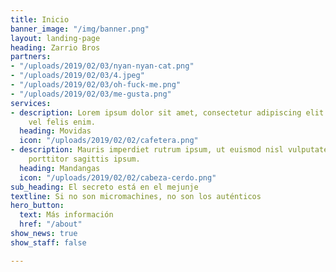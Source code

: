 ```yaml
---
title: Inicio
banner_image: "/img/banner.png"
layout: landing-page
heading: Zarrio Bros
partners:
- "/uploads/2019/02/03/nyan-nyan-cat.png"
- "/uploads/2019/02/03/4.jpeg"
- "/uploads/2019/02/03/oh-fuck-me.png"
- "/uploads/2019/02/03/me-gusta.png"
services:
- description: Lorem ipsum dolor sit amet, consectetur adipiscing elit. Phasellus
    vel felis enim.
  heading: Movidas
  icon: "/uploads/2019/02/02/cafetera.png"
- description: Mauris imperdiet rutrum ipsum, ut euismod nisl vulputate sed. Curabitur
    porttitor sagittis ipsum.
  heading: Mandangas
  icon: "/uploads/2019/02/02/cabeza-cerdo.png"
sub_heading: El secreto está en el mejunje
textline: Si no son micromachines, no son los auténticos
hero_button:
  text: Más información
  href: "/about"
show_news: true
show_staff: false

---
```

